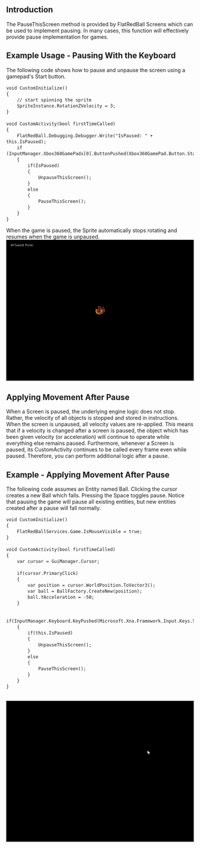 ## Introduction

The PauseThisScreen method is provided by FlatRedBall Screens which can be used to implement pausing. In many cases, this function will effectively provide pause implementation for games.

## Example Usage - Pausing With the Keyboard

The following code shows how to pause and unpause the screen using a gamepad's Start button.

    void CustomInitialize()
    {
        // start spinning the sprite
        SpriteInstance.RotationZVelocity = 3;
    }

    void CustomActivity(bool firstTimeCalled)
    {
        FlatRedBall.Debugging.Debugger.Write("IsPaused: " + this.IsPaused);
        if (InputManager.Xbox360GamePads[0].ButtonPushed(Xbox360GamePad.Button.Start))
        {
            if(IsPaused)
            {
                UnpauseThisScreen();
            }
            else
            {
                PauseThisScreen();
            }
        }
    }

When the game is paused, the Sprite automatically stops rotating and resumes when the game is unpaused. [![](/media/2022-10-28_19-44-16.gif)](/media/2022-10-28_19-44-16.gif)

## Applying Movement After Pause

When a Screen is paused, the underlying engine logic does not stop. Rather, the velocity of all objects is stopped and stored in instructions. When the screen is unpaused, all velocity values are re-applied. This means that if a velocity is changed after a screen is paused, the object which has been given velocity (or acceleration) will continue to operate while everything else remains paused. Furthermore, whenever a Screen is paused, its CustomActivity continues to be called every frame even while paused. Therefore, you can perform additional logic after a pause.

## Example - Applying Movement After Pause

The following code assumes an Entity named Ball. Clicking the cursor creates a new Ball which falls. Pressing the Space toggles pause. Notice that pausing the game will pause all existing entities, but new entities created after a pause will fall normally.

    void CustomInitialize()
    {
        FlatRedBallServices.Game.IsMouseVisible = true;
    }

    void CustomActivity(bool firstTimeCalled)
    {
        var cursor = GuiManager.Cursor;

        if(cursor.PrimaryClick)
        {
            var position = cursor.WorldPosition.ToVector3();
            var ball = BallFactory.CreateNew(position);
            ball.YAcceleration = -50;
        }

        if(InputManager.Keyboard.KeyPushed(Microsoft.Xna.Framework.Input.Keys.Space))
        {
            if(this.IsPaused)
            {
                UnpauseThisScreen();
            }
            else
            {
                PauseThisScreen();
            }
        }
    }

  [![](/media/2022-10-28_19-51-13.gif)](/media/2022-10-28_19-51-13.gif)

